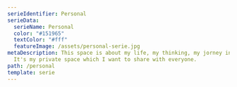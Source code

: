 ```yaml
---
serieIdentifier: Personal
serieData:
  serieName: Personal
  color: "#151965"
  textColor: "#fff"
  featureImage: /assets/personal-serie.jpg
metaDescription: This space is about my life, my thinking, my jorney in life.
  It's my private space which I want to share with everyone.
path: /personal
template: serie
---
```

